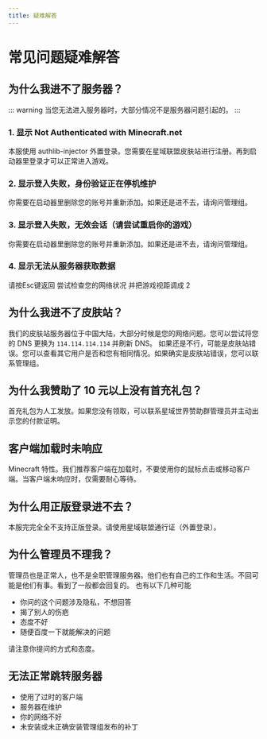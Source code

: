 ```yaml
---
title: 疑难解答
---
```


# 常见问题疑难解答

## 为什么我进不了服务器？
::: warning
当您无法进入服务器时，大部分情况不是服务器问题引起的。
:::

### 1. 显示 Not Authenticated with Minecraft.net
本服使用 authlib-injector 外置登录。您需要在星域联盟皮肤站进行注册。再到启动器里登录才可以正常进入游戏。

### 2. 显示登入失败，身份验证正在停机维护
你需要在启动器里删除您的账号并重新添加。如果还是进不去，请询问管理组。

### 3. 显示登入失败，无效会话（请尝试重启你的游戏）

你需要在启动器里删除您的账号并重新添加。如果还是进不去，请询问管理组。

### 4. 显示无法从服务器获取数据

请按Esc键返回 尝试检查您的网络状况 并把游戏视距调成 2

## 为什么我进不了皮肤站？

我们的皮肤站服务器位于中国大陆，大部分时候是您的网络问题。您可以尝试将您的 DNS 更换为 `114.114.114.114` 并刷新 DNS。
如果还是不行，可能是皮肤站错误。您可以查看其它用户是否和您有相同情况。如果确实是皮肤站错误，您可以联系管理组。

## 为什么我赞助了 10 元以上没有首充礼包？

首充礼包为人工发放。如果您没有领取，可以联系星域世界赞助群管理员并主动出示您的付款证明。

## 客户端加载时未响应

Minecraft 特性。我们推荐客户端在加载时，不要使用你的鼠标点击或移动客户端。当客户端未响应时，仅需要耐心等待。

## 为什么用正版登录进不去？

本服完完全全不支持正版登录。请使用星域联盟通行证（外置登录）。

## 为什么管理员不理我？

管理员也是正常人，也不是全职管理服务器。他们也有自己的工作和生活。不回可能是他们有事。看到了一般都会回复的。
也有以下几种可能
- 你问的这个问题涉及隐私，不想回答
- 揭了别人的伤疤
- 态度不好
- 随便百度一下就能解决的问题

请注意你提问的方式和态度。

## 无法正常跳转服务器

- 使用了过时的客户端
- 服务器在维护
- 你的网络不好
- 未安装或未正确安装管理组发布的补丁
